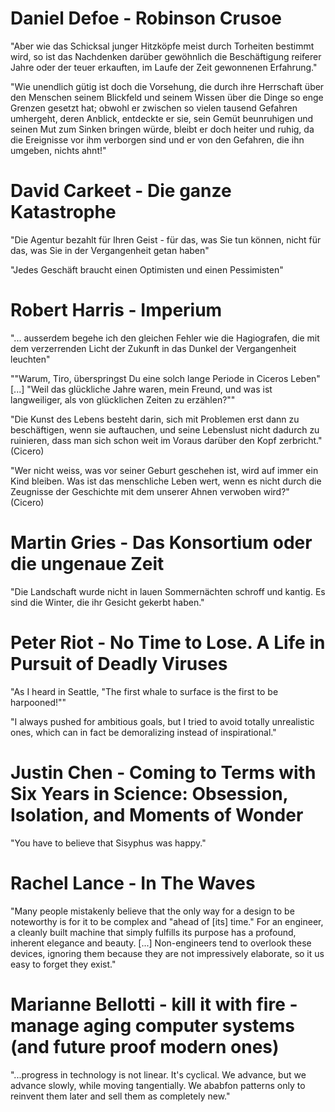# Daniel Defoe - Robinson Crusoe

"Aber wie das Schicksal junger Hitzköpfe meist durch Torheiten
bestimmt wird, so ist das Nachdenken darüber gewöhnlich die
Beschäftigung reiferer Jahre oder der teuer erkauften, im Laufe der
Zeit gewonnenen Erfahrung."

"Wie unendlich gütig ist doch die Vorsehung, die durch ihre Herrschaft
über den Menschen seinem Blickfeld und seinem Wissen über die Dinge so
enge Grenzen gesetzt hat; obwohl er zwischen so vielen tausend
Gefahren umhergeht, deren Anblick, entdeckte er sie, sein Gemüt
beunruhigen und seinen Mut zum Sinken bringen würde, bleibt er doch
heiter und ruhig, da die Ereignisse vor ihm verborgen sind und er von
den Gefahren, die ihn umgeben, nichts ahnt!"


# David Carkeet - Die ganze Katastrophe

"Die Agentur bezahlt für Ihren Geist - für das, was Sie tun können,
nicht für das, was Sie in der Vergangenheit getan haben"

"Jedes Geschäft braucht einen Optimisten und einen Pessimisten"


# Robert Harris - Imperium

"... ausserdem begehe ich den gleichen Fehler wie die Hagiografen, die mit dem verzerrenden Licht der Zukunft in das Dunkel der Vergangenheit leuchten"

""Warum, Tiro, überspringst Du eine solch lange Periode in Ciceros Leben" \[...\] "Weil das glückliche Jahre waren, mein Freund, und was ist langweiliger, als von glücklichen Zeiten zu erzählen?""

"Die Kunst des Lebens besteht darin, sich mit Problemen erst dann zu beschäftigen, wenn sie auftauchen, und seine Lebenslust nicht dadurch zu ruinieren, dass man sich schon weit im Voraus darüber den Kopf zerbricht." (Cicero)

"Wer nicht weiss, was vor seiner Geburt geschehen ist, wird auf immer ein Kind bleiben. Was ist das menschliche Leben wert, wenn es nicht durch die Zeugnisse der Geschichte mit dem unserer Ahnen verwoben wird?" (Cicero)

# Martin Gries - Das Konsortium oder die ungenaue Zeit

"Die Landschaft wurde nicht in lauen Sommernächten schroff und kantig. Es sind die Winter, die ihr Gesicht gekerbt haben."

# Peter Riot - No Time to Lose. A Life in Pursuit of Deadly Viruses

"As I heard in Seattle, "The first whale to surface is the first to be harpooned!""

"I always pushed for ambitious goals, but I tried to avoid totally unrealistic ones, which can in fact be demoralizing instead of inspirational."

# Justin Chen - Coming to Terms with Six Years in Science: Obsession, Isolation, and Moments of Wonder

"You have to believe that Sisyphus was happy." 

# Rachel Lance - In The Waves

"Many people mistakenly believe that the only way for a design to be noteworthy is for it to be complex and "ahead of [its] time." For an engineer, a cleanly built machine that simply fulfills its purpose has a profound, inherent elegance and beauty. [...] Non-engineers tend to overlook these devices, ignoring them because they are not impressively elaborate, so it us easy to forget they exist."

# Marianne Bellotti - kill it with fire - manage aging computer systems (and future proof modern ones)

"...progress in technology is not linear. It's cyclical. We advance, but we advance slowly, while moving tangentially. We ababfon patterns only to reinvent them later and sell them as completely new."
